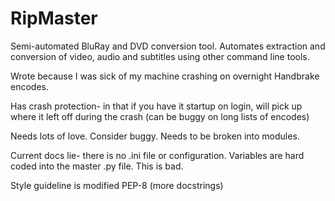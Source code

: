 RipMaster
=========

Semi-automated BluRay and DVD conversion tool. Automates extraction and conversion of video, audio and subtitles using other command line tools.

Wrote because I was sick of my machine crashing on overnight Handbrake encodes.

Has crash protection- in that if you have it startup on login, will pick up where it left off during the crash (can be buggy on long lists of encodes)

Needs lots of love. Consider buggy. Needs to be broken into modules.

Current docs lie- there is no .ini file or configuration. Variables are hard coded into the master .py file. This is bad.

Style guideline is modified PEP-8 (more docstrings)
